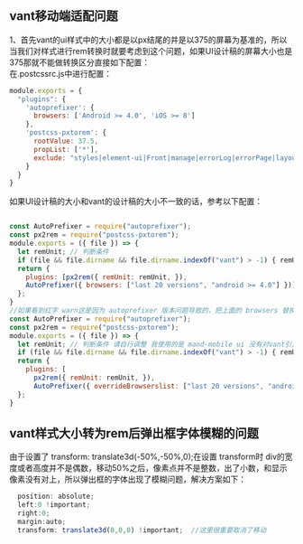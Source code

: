 ## vant移动端适配问题

1、首先vant的ui样式中的大小都是以px结尾的并是以375的屏幕为基准的，所以当我们对样式进行rem转换时就要考虑到这个问题，如果UI设计稿的屏幕大小也是375那就不能做转换区分直接如下配置：<br>
在.postcssrc.js中进行配置：
```js
module.exports = {
  "plugins": {
    'autoprefixer': {
      browsers: ['Android >= 4.0', 'iOS >= 8']
    },
    'postcss-pxtorem': {
      rootValue: 37.5,
      propList: ['*'],
      exclude: "styles|element-ui|Front|manage|errorLog|errorPage|layout|login|components"    //不需要转为REM的文件名，如果项目中包含多端是配的话可以利用此配置
    }
  }
}

```

如果UI设计稿的大小和vant的设计稿的大小不一致的话，参考以下配置：

```js

const AutoPrefixer = require("autoprefixer");
const px2rem = require("postcss-pxtorem");
module.exports = ({ file }) => {
  let remUnit; // 判断条件 
  if (file && file.dirname && file.dirname.indexOf("vant") > -1) { remUnit = 37.5; } else { remUnit = 75; }
  return {
    plugins: [px2rem({ remUnit: remUnit, }),
    AutoPrefixer({ browsers: ["last 20 versions", "android >= 4.0"] })]
  };
}
//如果看到红字 warn这是因为 autoprefixer 版本问题导致的，把上面的 browsers 替换为 overrideBrowserslist 就可以了
const AutoPrefixer = require("autoprefixer");
const px2rem = require("postcss-pxtorem");
module.exports = ({ file }) => {
  let remUnit; // 判断条件 请自行调整 我使用的是 mand-mobile ui 没有对vant引入进行测试 
  if (file && file.dirname && file.dirname.indexOf("vant") > -1) { remUnit = 37.5; } else { remUnit = 75; }
  return {
    plugins: [
      px2rem({ remUnit: remUnit, }),
      AutoPrefixer({ overrideBrowserslist: ["last 20 versions", "android >= 4.0"] })]
  };
}
```

## vant样式大小转为rem后弹出框字体模糊的问题

由于设置了 transform: translate3d(-50%,-50%,0);在设置 transform时 div的宽度或者高度并不是偶数，移动50%之后，像素点并不是整数，出了小数，和显示像素没有对上，所以弹出框的字体出现了模糊问题，解决方案如下：
```js 
  position: absolute;  
  left:0 !important;             
  right:0;
  margin:auto; 
  transform: translate3d(0,0,0) !important;  //这里很重要取消了移动
```


